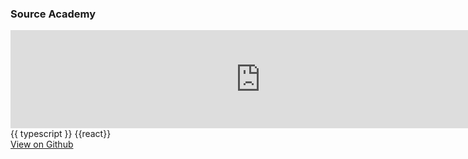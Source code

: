 <div class="card mb-3">
  <h3 class="card-header" id="project-1">Source Academy</h3>
  <div class="card-body">
    <!-- <md>Source Academy is an online experiential environment for computational thinking. </md> -->
  </div>
  <div>
    <iframe src="https://cyx22222003.github.io/RepoSense-user-experiment-cyx/#/widget/?search=&sort=groupTitle%20dsc&sortWithin=title&since=2024-01-01&timeframe=commit&mergegroup=&groupSelect=groupByRepos&breakdown=false&chartGroupIndex=0" frameBorder="0" width="800px" height="157px"></iframe>
  </div>
  <div class="card-body">
    <!-- <p class="card-text">Some further elaboration of the project can be added here</p> -->
    {{ typescript }} {{react}}
  </div>
  <div class="card-body">
    <a href="https://github.com/source-academy/frontend" class="btn btn-primary">View on Github</a>
</div>
